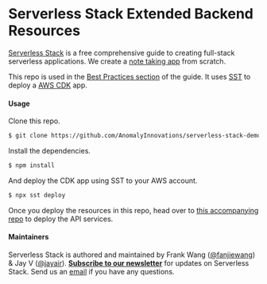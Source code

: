 # Serverless Stack Extended Backend Resources

[Serverless Stack](https://serverless-stack.com) is a free comprehensive guide to creating full-stack serverless applications. We create a [note taking app](https://demo2.serverless-stack.com) from scratch.

This repo is used in the [Best Practices section](https://serverless-stack.com/chapters/best-practices-for-building-serverless-apps.html) of the guide. It uses [SST](https://github.com/serverless-stack/serverless-stack) to deploy a [AWS CDK](https://aws.amazon.com/cdk/) app.

#### Usage

Clone this repo.

``` bash
$ git clone https://github.com/AnomalyInnovations/serverless-stack-demo-ext-resources
```

Install the dependencies.

``` bash
$ npm install
```

And deploy the CDK app using SST to your AWS account.

``` bash
$ npx sst deploy
```

Once you deploy the resources in this repo, head over to [this accompanying repo](https://github.com/AnomalyInnovations/serverless-stack-demo-ext-api) to deploy the API services.

#### Maintainers

Serverless Stack is authored and maintained by Frank Wang ([@fanjiewang](https://twitter.com/fanjiewang)) & Jay V ([@jayair](https://twitter.com/jayair)). [**Subscribe to our newsletter**](https://emailoctopus.com/lists/1c11b9a8-1500-11e8-a3c9-06b79b628af2/forms/subscribe) for updates on Serverless Stack. Send us an [email][Email] if you have any questions.

[Email]: mailto:contact@anoma.ly


